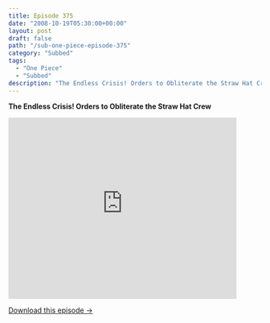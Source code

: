 ```yaml
---
title: Episode 375
date: "2008-10-19T05:30:00+00:00"
layout: post
draft: false
path: "/sub-one-piece-episode-375"
category: "Subbed"
tags:
  - "One Piece"
  - "Subbed"
description: "The Endless Crisis! Orders to Obliterate the Straw Hat Crew"
---
```


**The Endless Crisis! Orders to Obliterate the Straw Hat Crew**

<iframe width="640" height="360" src="https://www.rapidvideo.com/e/FXV0TW2HBU" frameborder="0" marginwidth=0 marginheight=0 scrolling=no allowfullscreen style="max-width:90%;"></iframe>

<a href="http://ouo.io/qs/eCodkFEQ?s=https://www.rapidvideo.com/d/FXV0TW2HBU" class="styled_a">Download this episode →</a>

